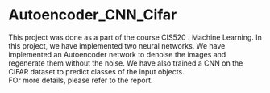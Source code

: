 # Autoencoder_CNN_Cifar

This project was done as a part of the course CIS520 : Machine Learning. In this project, we have implemented two neural networks. We have implemented an Autoencoder network to denoise the images and regenerate them without the noise. We have also trained a CNN on the CIFAR dataset to predict classes of the input objects. 
<br>
FOr more details, please refer to the report.

